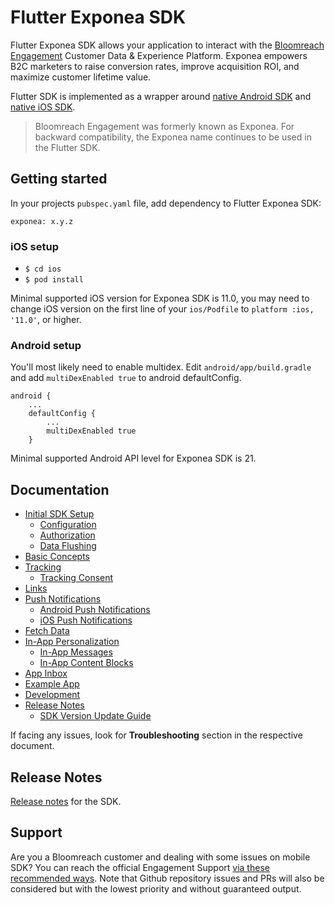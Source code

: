 # Flutter Exponea SDK
Flutter Exponea SDK allows your application to interact with the [Bloomreach Engagement](https://www.bloomreach.com/) Customer Data & Experience Platform. Exponea empowers B2C marketers to raise conversion rates, improve acquisition ROI, and maximize customer lifetime value.

Flutter SDK is implemented as a wrapper around [native Android SDK](https://github.com/exponea/exponea-android-sdk) and [native iOS SDK](https://github.com/exponea/exponea-ios-sdk).

> Bloomreach Engagement was formerly known as Exponea. For backward compatibility, the Exponea name continues to be used in the Flutter SDK.

## Getting started
In your projects `pubspec.yaml` file, add dependency to Flutter Exponea SDK:
```
exponea: x.y.z
```

### iOS setup

* `$ cd ios`
* `$ pod install`

Minimal supported iOS version for Exponea SDK is 11.0, you may need to change iOS version on the first line of your `ios/Podfile` to `platform :ios, '11.0'`, or higher.

### Android setup
You'll most likely need to enable multidex. Edit `android/app/build.gradle` and add `multiDexEnabled true` to android defaultConfig.
```
android {
    ...
    defaultConfig {
        ...
        multiDexEnabled true
    }
```

Minimal supported Android API level for Exponea SDK is 21.

## Documentation

- [Initial SDK Setup](https://documentation.bloomreach.com/engagement/docs/flutter-sdk-setup)
  - [Configuration](https://documentation.bloomreach.com/engagement/docs/flutter-sdk-configuration)
  - [Authorization](https://documentation.bloomreach.com/engagement/docs/flutter-sdk-authorization)
  - [Data Flushing](https://documentation.bloomreach.com/engagement/docs/flutter-sdk-data-flushing)
- [Basic Concepts](https://documentation.bloomreach.com/engagement/docs/flutter-sdk-basic-concepts)
- [Tracking](https://documentation.bloomreach.com/engagement/docs/flutter-sdk-tracking)
  - [Tracking Consent](https://documentation.bloomreach.com/engagement/docs/flutter-sdk-tracking-consent)
- [Links](https://documentation.bloomreach.com/engagement/docs/flutter-sdk-links)
- [Push Notifications](https://documentation.bloomreach.com/engagement/docs/flutter-sdk-push-notifications)
  - [Android Push Notifications](https://documentation.bloomreach.com/engagement/docs/flutter-sdk-push-android)
  - [iOS Push Notifications](https://documentation.bloomreach.com/engagement/docs/flutter-sdk-push-ios)
- [Fetch Data](https://documentation.bloomreach.com/engagement/docs/flutter-sdk-fetch-data)
- [In-App Personalization](https://documentation.bloomreach.com/engagement/docs/flutter-sdk-in-app-personalization)
  - [In-App Messages](https://documentation.bloomreach.com/engagement/docs/flutter-sdk-in-app-messages)
  - [In-App Content Blocks](https://documentation.bloomreach.com/engagement/docs/flutter-sdk-in-app-content-blocks)
- [App Inbox](https://documentation.bloomreach.com/engagement/docs/flutter-sdk-app-inbox)
- [Example App](https://documentation.bloomreach.com/engagement/docs/flutter-sdk-example-app)
- [Development](https://documentation.bloomreach.com/engagement/docs/flutter-sdk-development)
- [Release Notes](https://documentation.bloomreach.com/engagement/docs/flutter-sdk-release-notes)
   - [SDK Version Update Guide](https://documentation.bloomreach.com/engagement/docs/flutter-sdk-version-update)

If facing any issues, look for **Troubleshooting** section in the respective document.

## Release Notes

[Release notes](https://documentation.bloomreach.com/engagement/docs/flutter-sdk-release-notes) for the SDK.


## Support

Are you a Bloomreach customer and dealing with some issues on mobile SDK? You can reach the official Engagement Support [via these recommended ways](https://documentation.bloomreach.com/engagement/docs/engagement-support#contacting-the-support).
Note that Github repository issues and PRs will also be considered but with the lowest priority and without guaranteed output.
